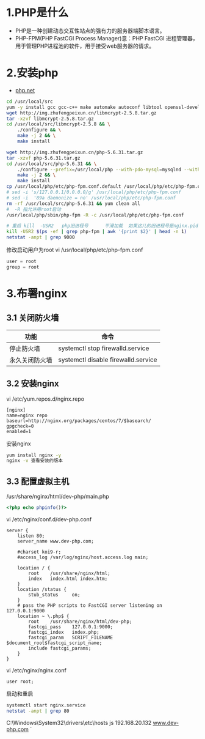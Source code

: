 # 1.PHP是什么
- PHP是一种创建动态交互性站点的强有力的服务器端脚本语言。
- PHP-FPM(PHP FastCGI Process Manager)意：PHP FastCGI 进程管理器，用于管理PHP进程池的软件，用于接受web服务器的请求。
# 2.安装php
- [php.net](https://php.net/)
```bash
cd /usr/local/src
yum -y install gcc gcc-c++ make automake autoconf libtool openssl-devel pcre-devel libxml2 libxml2-devel bzip2 bzip2-devel libjpeg-turbo libjpeg-turbo-devel libpng libpng-devel freetype freetype-devel zlib zlib-devel libcurl libcurl-devel
wget http://img.zhufengpeixun.cn/libmcrypt-2.5.8.tar.gz
tar -xzvf libmcrypt-2.5.8.tar.gz
cd /usr/local/src/libmcrypt-2.5.8 && \
    ./configure && \
    make -j 2 && \
    make install

wget http://img.zhufengpeixun.cn/php-5.6.31.tar.gz
tar -xzvf php-5.6.31.tar.gz
cd /usr/local/src/php-5.6.31 && \
    ./configure --prefix=/usr/local/php --with-pdo-mysql=mysqlnd --with-mysqli=mysqlnd --with-mysql=mysqlnd --with-openssl --enable-mbstring --with-freetype-dir --with-jpeg-dir --with-png-dir --with-mcrypt --with-zlib --with-libxml-dir=/usr --enable-xml  --enable-sockets --enable-fpm --with-config-file-path=/usr/local/php/etc --with-bz2 --with-gd && \
    make -j 2 && \
    make install
cp /usr/local/php/etc/php-fpm.conf.default /usr/local/php/etc/php-fpm.conf
# sed -i 's/127.0.0.1/0.0.0.0/g' /usr/local/php/etc/php-fpm.conf
# sed -i  '89a daemonize = no' /usr/local/php/etc/php-fpm.conf
rm -rf /usr/local/src/php-5.6.31 && yum clean all 
#  -R 指允许用root启动
/usr/local/php/sbin/php-fpm -R -c /usr/local/php/etc/php-fpm.conf

# 重启 kill  -USR2   php旧进程号      平滑加载  如果这儿的旧进程号是nginx.pid
kill -USR2 $(ps -ef | grep php-fpm | awk '{print $2}' | head -n 1)  
netstat -anpt | grep 9000
```
修改启动用户为root vi /usr/local/php/etc/php-fpm.conf
```php
user = root
group = root
```
# 3.布署nginx
## 3.1 关闭防火墙
| 功能 | 命令 |
| --- | --- |
| 停止防火墙 | systemctl stop firewalld.service |
| 永久关闭防火墙 | systemctl disable firewalld.service |
## 3.2 安装nginx
vi /etc/yum.repos.d/nginx.repo
```nginx
[nginx]
name=nginx repo
baseurl=http://nginx.org/packages/centos/7/$basearch/
gpgcheck=0
enabled=1
```
安装nginx
```bash
yum install nginx -y
nginx -v 查看安装的版本
```
## 3.3 配置虚拟主机
/usr/share/nginx/html/dev-php/main.php
```php
<?php echo phpinfo()?>
```
vi /etc/nginx/conf.d/dev-php.conf
```nginx
server {
    listen 80;
    server_name www.dev-php.com;

    #charset koi9-r;
    #access_log /var/log/nginx/host.access.log main;

    location / {
        root    /usr/share/nginx/html;
        index   index.html index.htm;
    }
    location /status {
        stub_status     on;
    }
    # pass the PHP scripts to FastCGI server listening on 127.0.0.1:9000
    location ~ \.php$ {
        root    /usr/share/nginx/html/dev-php;
        fastcgi_pass    127.0.0.1:9000;
        fastcgi_index   index.php;
        fastcgi_param   SCRIPT_FILENAME $document_root$fastcgi_script_name;
        include fastcgi_params;
    }
}
```
vi /etc/nginx/nginx.conf
```nginx
user root;
```
启动和重启
```bash
systemctl start nginx.service
netstat -anpt | grep 80
```
C:\Windows\System32\drivers\etc\hosts js 192.168.20.132 www.dev-php.com `